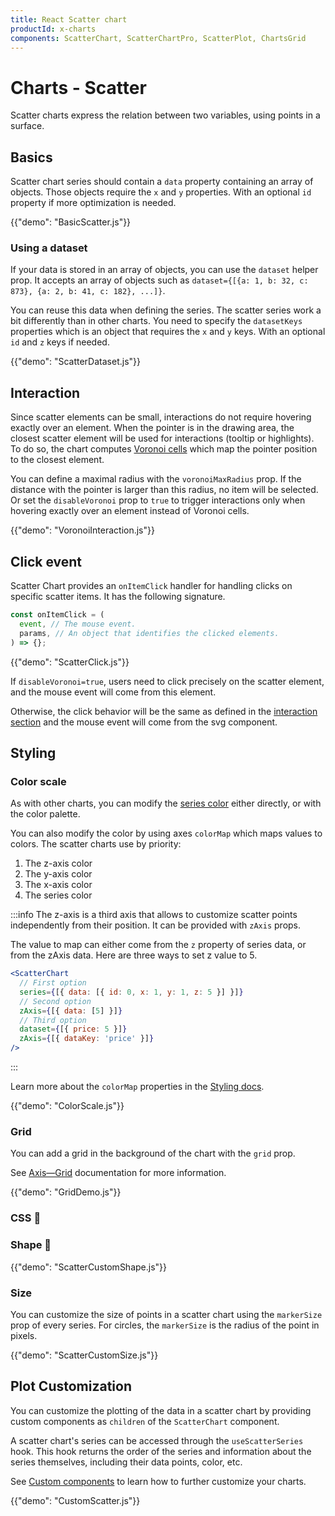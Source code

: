 ```yaml
---
title: React Scatter chart
productId: x-charts
components: ScatterChart, ScatterChartPro, ScatterPlot, ChartsGrid
---
```


# Charts - Scatter

<p class="description">Scatter charts express the relation between two variables, using points in a surface.</p>

## Basics

Scatter chart series should contain a `data` property containing an array of objects.
Those objects require the `x` and `y` properties.
With an optional `id` property if more optimization is needed.

{{"demo": "BasicScatter.js"}}

### Using a dataset

If your data is stored in an array of objects, you can use the `dataset` helper prop.
It accepts an array of objects such as `dataset={[{a: 1, b: 32, c: 873}, {a: 2, b: 41, c: 182}, ...]}`.

You can reuse this data when defining the series.
The scatter series work a bit differently than in other charts.
You need to specify the `datasetKeys` properties which is an object that requires the `x` and `y` keys.
With an optional `id` and `z` keys if needed.

{{"demo": "ScatterDataset.js"}}

## Interaction

Since scatter elements can be small, interactions do not require hovering exactly over an element.
When the pointer is in the drawing area, the closest scatter element will be used for interactions (tooltip or highlights).
To do so, the chart computes [Voronoi cells](https://en.wikipedia.org/wiki/Voronoi_diagram) which map the pointer position to the closest element.

You can define a maximal radius with the `voronoiMaxRadius` prop.
If the distance with the pointer is larger than this radius, no item will be selected.
Or set the `disableVoronoi` prop to `true` to trigger interactions only when hovering exactly over an element instead of Voronoi cells.

{{"demo": "VoronoiInteraction.js"}}

## Click event

Scatter Chart provides an `onItemClick` handler for handling clicks on specific scatter items.
It has the following signature.

```js
const onItemClick = (
  event, // The mouse event.
  params, // An object that identifies the clicked elements.
) => {};
```

{{"demo": "ScatterClick.js"}}

If `disableVoronoi=true`, users need to click precisely on the scatter element, and the mouse event will come from this element.

Otherwise, the click behavior will be the same as defined in the [interaction section](#interaction) and the mouse event will come from the svg component.

## Styling

### Color scale

As with other charts, you can modify the [series color](/x/react-charts/styling/#colors) either directly, or with the color palette.

You can also modify the color by using axes `colorMap` which maps values to colors.
The scatter charts use by priority:

1. The z-axis color
2. The y-axis color
3. The x-axis color
4. The series color

:::info
The z-axis is a third axis that allows to customize scatter points independently from their position.
It can be provided with `zAxis` props.

The value to map can either come from the `z` property of series data, or from the zAxis data.
Here are three ways to set z value to 5.

```jsx
<ScatterChart
  // First option
  series={[{ data: [{ id: 0, x: 1, y: 1, z: 5 }] }]}
  // Second option
  zAxis={[{ data: [5] }]}
  // Third option
  dataset={[{ price: 5 }]}
  zAxis={[{ dataKey: 'price' }]}
/>
```

:::

Learn more about the `colorMap` properties in the [Styling docs](/x/react-charts/styling/#values-color).

{{"demo": "ColorScale.js"}}

### Grid

You can add a grid in the background of the chart with the `grid` prop.

See [Axis—Grid](/x/react-charts/axis/#grid) documentation for more information.

{{"demo": "GridDemo.js"}}

### CSS 🚧

### Shape 🚧

{{"demo": "ScatterCustomShape.js"}}

### Size

You can customize the size of points in a scatter chart using the `markerSize` prop of every series.
For circles, the `markerSize` is the radius of the point in pixels.

{{"demo": "ScatterCustomSize.js"}}

## Plot Customization

You can customize the plotting of the data in a scatter chart by providing custom components as `children` of the `ScatterChart` component.

A scatter chart's series can be accessed through the `useScatterSeries` hook.
This hook returns the order of the series and information about the series themselves, including their data points, color, etc.

See [Custom components](/x/react-charts/components/) to learn how to further customize your charts.

{{"demo": "CustomScatter.js"}}

